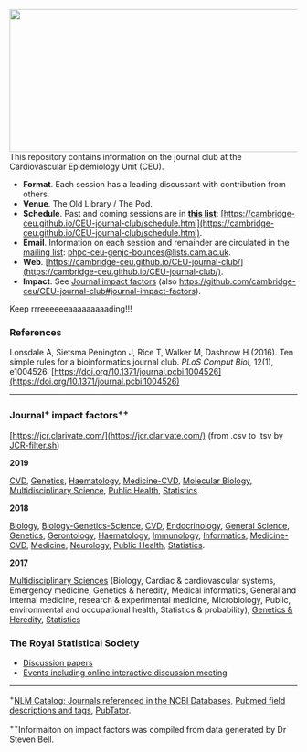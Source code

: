 <a href="https://phdcomics.com/comics/archive_print.php?comicid=963"><img src="http://phdcomics.com/comics/archive/phd011108s.gif" width="560" height="250" align="right"></a>

This repository contains information on the journal club at the Cardiovascular Epidemiology Unit (CEU).

* **Format**. Each session has a leading discussant with contribution from others.
* **Venue**. The Old Library / The Pod.
* **Schedule**. Past and coming sessions are in [**this list**](schedule.md): [https://cambridge-ceu.github.io/CEU-journal-club/schedule.html](https://cambridge-ceu.github.io/CEU-journal-club/schedule.html).
* **Email**. Information on each session and remainder are circulated in the <a href="mailto:phpc-ceu-genjc-bounces@lists.cam.ac.uk">mailing list</a>: phpc-ceu-genjc-bounces@lists.cam.ac.uk.
* **Web**. [https://cambridge-ceu.github.io/CEU-journal-club/](https://cambridge-ceu.github.io/CEU-journal-club/).
* **Impact**. See [Journal impact factors](https://cambridge-ceu.github.io/CEU-journal-club/#journal-impact-factors) (also https://github.com/cambridge-ceu/CEU-journal-club#journal-impact-factors).

Keep rrreeeeeeaaaaaaaaading!!!

### References

Lonsdale A, Sietsma Penington J, Rice T, Walker M, Dashnow H (2016). Ten simple rules for a bioinformatics journal club. *PLoS Comput Biol*, 12(1), e1004526. [https://doi.org/10.1371/journal.pcbi.1004526](https://doi.org/10.1371/journal.pcbi.1004526)

---

### Journal<sup>+</sup> impact factors<sup>++</sup>

[https://jcr.clarivate.com/](https://jcr.clarivate.com/) (from .csv to .tsv by [JCR-filter.sh](IF/JCR-filter.sh))

**2019**

 [CVD](IF/IF_2019_CVD.tsv),
 [Genetics](IF/IF_2019_Genetics.tsv),
 [Haematology](IF/IF_2019_Haematology.tsv),
 [Medicine-CVD](IF/IF_2019_Medicine_CVD.tsv),
 [Molecular Biology](IF/IF_2019_Molecular_Biology.tsv),
 [Multidisciplinary Science](IF/IF_2019_Multidiscipinary_Science.tsv),
 [Public Health](IF/IF_2019_Public_Health.tsv),
 [Statistics](IF/IF_2019_Statistics.tsv).

**2018**

 [Biology](IF/IF_2018_Biology.tsv),
 [Biology-Genetics-Science](IF/IF_2018_Biology_Genetics_Science.tsv),
 [CVD](IF/IF_2018_CVD.tsv),
 [Endocrinology](IF/IF_2018_Endocrinology.tsv),
 [General Science](IF/IF_2018_General_Science.tsv),
 [Genetics](IF/IF_2018_Genetics.tsv),
 [Gerontology](IF/IF_2018_Gerontology.tsv),
 [Haematology](IF/IF_2018_Haematology.tsv),
 [Immunology](IF/IF_2018_Immunology.tsv),
 [Informatics](IF/IF_2018_Informatics.tsv),
 [Medicine-CVD](IF/IF_2018_Medicine_CVD.tsv),
 [Medicine](IF/IF_2018_Medicine.tsv),
 [Neurology](IF/IF_2018_Neurology.tsv),
 [Public Health](IF/IF_2018_Public_Health.tsv),
 [Statistics](IF/IF_2018_Statistics.tsv).

**2017**

 [Multidisciplinary Sciences](IF/IF_2017_Multidisciplinary_Sciences.tsv) (Biology, Cardiac & cardiovascular systems, Emergency medicine, Genetics & heredity, Medical informatics, General and internal medicine, research & experimental medicine, Microbiology, Public, environmental and occupational health, Statistics & probability),
 [Genetics & Heredity](IF/IF_2017_Genetics_&_Heredity.tsv),
 [Statistics](IF/IF_2017_Statistics.tsv)

### The Royal Statistical Society

* [Discussion papers](https://rss.org.uk/news-publication/publications/journals/discussion-papers-meetings/)
* [Events including online interactive discussion meeting](https://rss.org.uk/training-events/events/events-2020/)

---

<sup>+</sup>[NLM Catalog: Journals referenced in the NCBI Databases](https://www.ncbi.nlm.nih.gov/nlmcatalog/journals), 
[Pubmed field descriptions and tags](https://www.ncbi.nlm.nih.gov/books/NBK3827/#pubmedhelp.Search_Field_Descriptions_and),
[PubTator](https://www.ncbi.nlm.nih.gov/research/pubtator/).

<sup>++</sup>Informaiton on impact factors was compiled from data generated by Dr Steven Bell.
